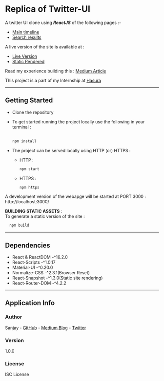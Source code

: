# Replica of Twitter-UI
A twitter UI clone using ***ReactJS*** of the following pages :-
  * [Main timeline](https://twitter.com)
  * [Search results](https://twitter.com/search?q=aadhaar)

A live version of the site is available at :
  * [Live Version]()
  * [Static Rendered]()

Read my experience building this : [Medium Article]()

This project is a part of my Internship at [Hasura](https://hasura.io/)

---
## Getting Started

* Clone the repository 
* To get started running the project locally use the following in your terminal :<br><br>
  ```sh
  npm install 
  ```
* The project can be served locally using HTTP (or) HTTPS : 
  
  * HTTP :
    ```sh
    npm start
    ```
  * HTTPS :
    ```sh
    npm https
    ```
A development version of the webapge will be started at PORT 3000 :<br>
http://localhost:3000/

**BUILDING STATIC ASSETS** : <br>
To generate a static version of the site :
  ```sh
    npm build 
  ```

---
## Dependencies
* React & ReactDOM -^16.2.0
* React-Scripts -^1.0.17
* Material-UI -^0.20.0
* Normalize-CSS -^2.3.1(Browser Reset)
* React-Snapshot -^1.3.0(Static site rendering)
* React-Router-DOM -^4.2.2

---
## Application Info
### Author
Sanjay - [GitHub](https://github.com/itssan14) - [Medium Blog]() - [Twitter](https://twitter.com/itssan14)
### Version
1.0.0
### License
ISC License
